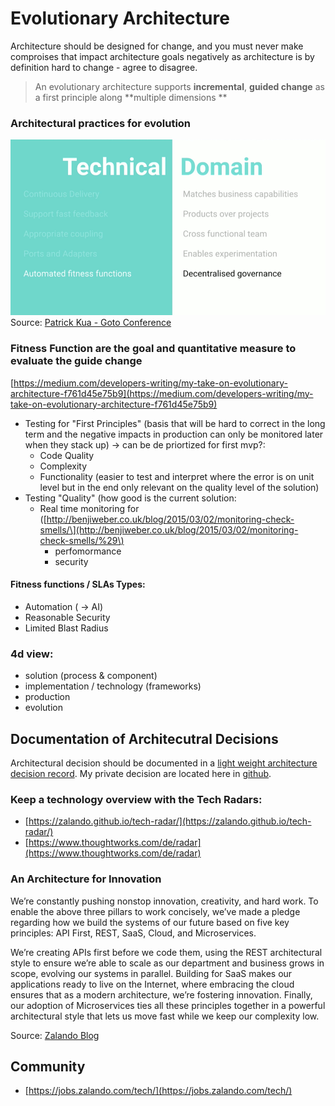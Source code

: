 # Evolutionary Architecture

Architecture should be designed for change, and you must never make comproises that impact architecture goals negatively as architecture is by definition hard to change - agree to disagree.

> An evolutionary architecture supports **incremental**, **guided change** as a first principle along **multiple dimensions **

### Architectural practices for evolution

![](/assets/principles-of-evolutionary-architecture.png)  
Source: [Patrick Kua - Goto Conference](https://www.youtube.com/watch?v=8bEsNT7jdC4&t=112s&index=57&list=WL)

### Fitness Function are the goal and quantitative measure to evaluate the guide change

[https://medium.com/developers-writing/my-take-on-evolutionary-architecture-f761d45e75b9](https://medium.com/developers-writing/my-take-on-evolutionary-architecture-f761d45e75b9)

* Testing for "First Principles" \(basis that will be hard to correct in the long term and the negative impacts in production can only be monitored later when they stack up\) -&gt; can be de priortized for first mvp?:
  * Code Quality
  * Complexity 
  * Functionality \(easier to test and interpret where the error is on unit level but in the end only relevant on the quality level of the solution\)
* Testing "Quality" \(how good is the current solution: 
  * Real time monitoring for  \([http://benjiweber.co.uk/blog/2015/03/02/monitoring-check-smells/\](http://benjiweber.co.uk/blog/2015/03/02/monitoring-check-smells/%29\)
    * perfomormance
    * security

#### Fitness functions / SLAs Types:

* Automation \( -&gt; AI\)
* Reasonable Security
* Limited Blast Radius

### 4d view:

* solution \(process & component\)
* implementation / technology \(frameworks\)
* production
* evolution

## Documentation of Architecutral Decisions

Architectural decision should be documented in a [light weight architecture decision record](https://github.com/CloudNativeTraining/architecture_decision_record). My private decision are located here in [github](https://github.com/denseidel/developer-playbook/tree/master/adr).

### Keep a technology overview with the Tech Radars:

* [https://zalando.github.io/tech-radar/](https://zalando.github.io/tech-radar/)
* [https://www.thoughtworks.com/de/radar](https://www.thoughtworks.com/de/radar)

### An Architecture for Innovation

We’re constantly pushing nonstop innovation, creativity, and hard work. To enable the above three pillars to work concisely, we’ve made a pledge regarding how we build the systems of our future based on five key principles: API First, REST, SaaS, Cloud, and Microservices.

We’re creating APIs first before we code them, using the REST architectural style to ensure we’re able to scale as our department and business grows in scope, evolving our systems in parallel. Building for SaaS makes our applications ready to live on the Internet, where embracing the cloud ensures that as a modern architecture, we’re fostering innovation. Finally, our adoption of Microservices ties all these principles together in a powerful architectural style that lets us move fast while we keep our complexity low.

Source: [Zalando Blog](https://jobs.zalando.com/tech/blog/radical-agility-study-notes/?gh_src=4n3gxh1)

## Community

* [https://jobs.zalando.com/tech/](https://jobs.zalando.com/tech/)



